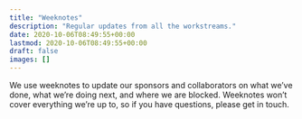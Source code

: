 ```yaml
---
title: "Weeknotes"
description: "Regular updates from all the workstreams."
date: 2020-10-06T08:49:55+00:00
lastmod: 2020-10-06T08:49:55+00:00
draft: false
images: []
---
```


We use weeknotes to update our sponsors and collaborators on what we’ve done, what we’re doing next, and where we are blocked.  Weeknotes won’t cover everything we’re up to, so if you have questions, please get in touch.
